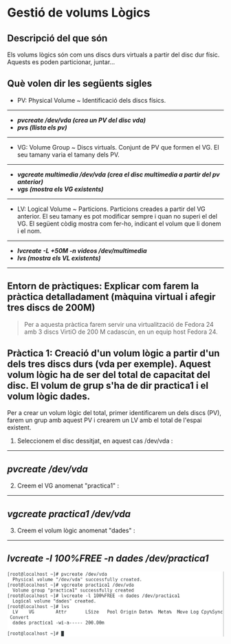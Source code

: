 # Gestió de volums Lògics  
## Descripció del que són  
Els volums lògics són com uns discs durs virtuals a partir del disc dur físic. Aquests es poden particionar, juntar...  
## Què volen dir les següents sigles  
* PV: Physical Volume ~ Identificació dels discs físics. 
---
* ***pvcreate /dev/vda  (crea un PV del disc vda)***  
* ***pvs (llista els pv)***
---
* VG: Volume Group ~ Discs virtuals. Conjunt de PV que formen el VG. El seu tamany varia el tamany dels PV.
---
* ***vgcreate multimedia /dev/vda (crea el disc multimedia a partir del pv anterior)***  
* ***vgs (mostra els VG existents)***
---
* LV: Logical Volume ~ Particions. Particions creades a partir del VG anterior. El seu tamany es pot modificar sempre i quan no superi el del VG. El següent còdig mostra com fer-ho, indicant el volum que li donem i el nom.
---
* ***lvcreate -L +50M -n videos /dev/multimedia***  
* ***lvs (mostra els VL existents)***
---
## Entorn de pràctiques: Explicar com farem la pràctica detalladament (màquina virtual i afegir tres discs de 200M)  
> Per a aquesta pràctica farem servir una virtualització de Fedora 24 amb 3 discs VirtiO de 200 M cadascún, en un equip host Fedora 24.  
## Pràctica 1: Creació d'un volum lògic a partir d'un dels tres discs durs (vda per exemple). Aquest volum lògic ha de ser del total de capacitat del disc. El volum de grup s'ha de dir practica1 i el volum lògic dades.  
Per a crear un volum lògic del total, primer identificarem un dels discs (PV), farem un grup amb aquest PV i crearem un LV amb el total de l'espai existent.
1. Seleccionem el disc dessitjat, en aquest cas /dev/vda :
---
***pvcreate /dev/vda***  
---
2. Creem el VG anomenat "practica1" :
---
***vgcreate practica1 /dev/vda***
---
3. Creem el volum lògic anomenat "dades" :
---
***lvcreate -l 100%FREE -n dades /dev/practica1***
---
![Sin_titulo](ImgM01/Captura_practica_1_M01.png)
